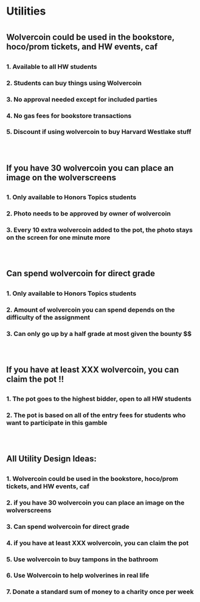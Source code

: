 <h1> Utilities <h1>
<h2> Wolvercoin could be used in the bookstore, hoco/prom tickets, and HW events, caf <h2>
<h3> 1. Available to all HW students <h3>
<h3> 2. Students can buy things using Wolvercoin <h3>
<h3> 3. No approval needed except for included parties <h3>
<h3> 4. No gas fees for bookstore transactions <h3>
<h3> 5. Discount if using wolvercoin to buy Harvard Westlake stuff <h3>
<br>
<h2> If you have 30 wolvercoin you can place an image on the wolverscreens <h2>
<h3> 1. Only available to Honors Topics students <h3>
<h3> 2. Photo needs to be approved by owner of wolvercoin <h3>
<h3> 3. Every 10 extra wolvercoin added to the pot, the photo stays on the screen for one minute more <h3>
<br>
<h2> Can spend wolvercoin for direct grade <h2>
<h3> 1. Only available to Honors Topics students <h3>
<h3> 2. Amount of wolvercoin you can spend depends on the difficulty of the assignment <h3>
<h3> 3. Can only go up by a half grade at most given the bounty $$ <h3>
<br>
<h2> If you have at least XXX wolvercoin, you can claim the pot !! <h2>
<h3> 1. The pot goes to the highest bidder, open to all HW students <h3>
<h3> 2. The pot is based on all of the entry fees for students who want to participate in this gamble <h3>
<br>
<h2> All Utility Design Ideas: <h2>
<h3> 1. Wolvercoin could be used in the bookstore, hoco/prom tickets, and HW events, caf <h3>
<h3> 2. if you have 30 wolvercoin you can place an image on the wolverscreens <h3>
<h3> 3. Can spend wolvercoin for direct grade <h3>
<h3> 4. if you have at least XXX wolvercoin, you can claim the pot <h3>
<h3> 5. Use wolvercoin to buy tampons in the bathroom <h3>
<h3> 6. Use Wolvercoin to help wolverines in real life <h3>
<h3> 7. Donate a standard sum of money to a charity once per week <h3>
